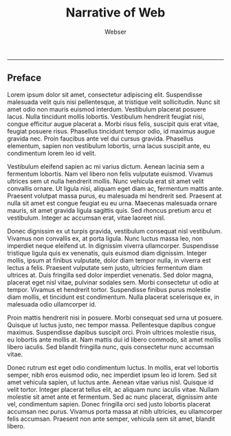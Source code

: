 ﻿---
layout: narrative
title: "Narrative of Web"
author: Webser
editor: Alex Gil
rights: Public Domain
source: Project Guttenberg
publication-date: 2016
toc:
- Preface
---

---

## Preface



Lorem ipsum dolor sit amet, consectetur adipiscing elit. Suspendisse malesuada velit quis nisi pellentesque, at tristique velit sollicitudin. Nunc sit amet odio non mauris euismod interdum. Vestibulum placerat posuere lacus. Nulla tincidunt mollis lobortis. Vestibulum hendrerit feugiat nisi, congue efficitur augue placerat a. Morbi risus felis, suscipit quis erat vitae, feugiat posuere risus. Phasellus tincidunt tempor odio, id maximus augue gravida nec. Proin faucibus ante vel dui cursus gravida. Phasellus elementum, sapien non vestibulum lobortis, urna lacus suscipit ante, eu condimentum lorem leo id velit.

Vestibulum eleifend sapien ac mi varius dictum. Aenean lacinia sem a fermentum lobortis. Nam vel libero non felis vulputate euismod. Vivamus ultrices sem ut nulla hendrerit mollis. Nunc vehicula erat sit amet velit convallis ornare. Ut ligula nisi, aliquam eget diam ac, fermentum mattis ante. Praesent volutpat massa purus, eu malesuada mi hendrerit sed. Praesent at nulla sit amet est congue feugiat eu eu urna. Maecenas malesuada ornare mauris, sit amet gravida ligula sagittis quis. Sed rhoncus pretium arcu et vestibulum. Integer ac accumsan erat, vitae laoreet nisl.

Donec dignissim ex ut turpis gravida, vestibulum consequat nisl vestibulum. Vivamus non convallis ex, at porta ligula. Nunc luctus massa leo, non imperdiet neque eleifend ut. In dignissim viverra ullamcorper. Suspendisse tristique ligula quis ex venenatis, quis euismod diam dignissim. Integer mollis, ipsum at finibus vulputate, dolor diam tempor nulla, in viverra est lectus a felis. Praesent vulputate sem justo, ultricies fermentum diam ultrices at. Duis fringilla sed dolor imperdiet venenatis. Sed dolor magna, placerat eget nisl vitae, pulvinar sodales sem. Morbi consectetur ut odio at tempor. Vivamus et hendrerit tortor. Suspendisse finibus purus molestie diam mollis, et tincidunt est condimentum. Nulla placerat scelerisque ex, in malesuada odio ullamcorper id.

Proin mattis hendrerit nisi in posuere. Morbi consequat sed urna ut posuere. Quisque ut luctus justo, nec tempor massa. Pellentesque dapibus congue maximus. Suspendisse dapibus suscipit orci. Proin ultrices molestie risus, eu lobortis ante mollis at. Nam mattis dui id libero commodo, sit amet mollis libero iaculis. Sed blandit fringilla nunc, quis consectetur nunc accumsan vitae.

Donec rutrum est eget odio condimentum luctus. In mollis, erat vel lobortis semper, nibh eros euismod odio, nec imperdiet ipsum leo id lorem. Sed sit amet vehicula sapien, ut luctus ante. Aenean vitae varius nisl. Quisque id velit tortor. Integer placerat tellus elit, ac aliquam nunc iaculis vitae. Nullam molestie sit amet ante et fermentum. Sed ac nunc placerat, dignissim ante vel, condimentum sapien. Donec fringilla orci sed justo lobortis placerat accumsan nec purus. Vivamus porta massa at nibh ultricies, eu ullamcorper felis accumsan. Praesent non ante semper, vehicula sem sit amet, blandit libero. 